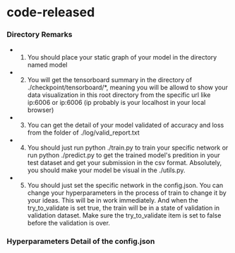 # code-released

### Directory Remarks
 
 - 1. You should place your static graph of your model in the directory named model
 - 2. You will get the tensorboard summary in the directory of ./checkpoint/tensorboard/*, meaning you will be allowd to show your data visualization in this root directory from the specific url like ip:6006 or ip:6006 (ip probably is your localhost in your local browser)
 - 3. You can get the detail of your model validated of accuracy and loss from the folder of ./log/valid_report.txt
 - 4. You should just run python ./train.py to train your specific network or run python ./predict.py to get the trained model's predition in your test dataset and get your submission in the csv format. Absolutely, you should make your model be visual in the ./utils.py.
 - 5. You should just set the specific network in the config.json. You can change your hyperparameters in the process of train to change it by your ideas. This will be in work immediately. And when the try_to_validate is set true, the train will be in a state of validation in validation dataset. Make sure the try_to_validate item is set to false before the validation is over.
 
 ### Hyperparameters Detail of the config.json
